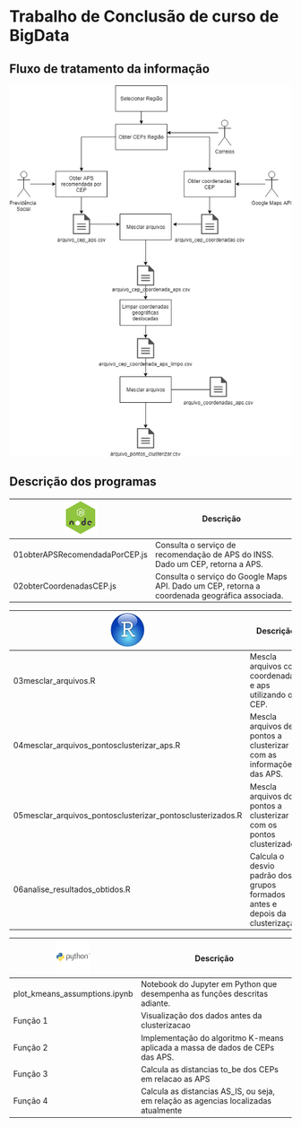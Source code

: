 # Trabalho de Conclusão de curso de BigData

## Fluxo de tratamento da informação

![Fluxo de tratamento da Informação](image/Fluxotratamentoinformacao.png "Fluxo de tratamento da Informação")

## Descrição dos programas

|![NodeJs](image/nodejs.png)|Descrição|
|--------------|-----------------|
|01obterAPSRecomendadaPorCEP.js|Consulta o serviço de recomendação de APS do INSS. Dado um CEP, retorna a APS.
|02obterCoordenadasCEP.js|Consulta o serviço do Google Maps API. Dado um CEP, retorna a coordenada geográfica associada.| 


|![NodeJs](image/R_icon.jpg)|Descrição|
|--------------|-----------------|
|03mesclar_arquivos.R|Mescla arquivos com coordenadas e aps utilizando o CEP.
|04mesclar_arquivos_pontosclusterizar_aps.R|Mescla arquivos de pontos a clusterizar com as informações das APS.|
|05mesclar_arquivos_pontosclusterizar_pontosclusterizados.R|Mescla arquivos dos pontos a clusterizar com os pontos clusterizados.|
|06analise_resultados_obtidos.R|Calcula o desvio padrão dos grupos formados antes e depois da clusterização.|

|![Python](image/phyton.png)|Descrição|
|--------------|-----------------|
|plot_kmeans_assumptions.ipynb|Notebook do Jupyter em Python que desempenha as funções descritas adiante.
|Função 1|Visualização dos dados antes da clusterizacao| 
|Função 2|Implementação do algoritmo K-means aplicada a massa de dados de CEPs das APS.|
|Função 3|Calcula as distancias to_be dos CEPs em relacao as APS| 
|Função 4|Calcula as distancias AS_IS, ou seja, em relação as agencias localizadas atualmente| 
 


